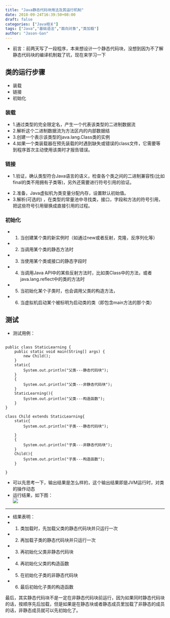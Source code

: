 ```yaml
---
title: "Java静态代码块用法及其运行机制"
date: 2018-09-24T16:39:50+08:00
draft: false
categories: ["Java相关"]
tags: ["Java","基础语法","面向对象","类加载"]
author: "Jason·Gan"
---
```

* 前言：前两天写了一段程序，本来想设计一个静态代码块，没想到因为不了解静态代码块的编译机制栽了坑，现在来学习一下  

## 类的运行步骤  
* 装载  
* 链接  
* 初始化  

### 装载  
 - 1.通过类型的完全限定名，产生一个代表该类型的二进制数据流  
 - 2.解析这个二进制数据流为方法区内的内部数据结  
 - 3.创建一个表示该类型的java.lang.Class类的实例  
 - 4.如果一个类装载器在预先装载的时遇到缺失或错误的class文件，它需要等到程序首次主动使用该类时才报告错误。  

### 链接  
 - 1.验证，确认类型符合Java语言的语义，检查各个类之间的二进制兼容性(比如final的类不用拥有子类等)，另外还需要进行符号引用的验证。
 * 2.准备，Java虚拟机为类变量分配内存，设置默认初始值。
 * 3.解析(可选的) ，在类型的常量池中寻找类，接口，字段和方法的符号引用，把这些符号引用替换成直接引用的过程。  

### 初始化  
* 1. 当创建某个类的新实例时（如通过new或者反射，克隆，反序列化等）  
* 2. 当调用某个类的静态方法时  
* 3. 当使用某个类或接口的静态字段时  
* 4. 当调用Java API中的某些反射方法时，比如类Class中的方法，或者java.lang.reflect中的类的方法时  
* 5. 当初始化某个子类时，也会调用父类的构造方法，  
* 6. 当虚拟机启动某个被标明为启动类的类（即包含main方法的那个类）  

## 测试  

* 测试用例：  
```

public class StaticLearning {
    public static void main(String[] args) {
        new Child();
    }
    static{
        System.out.println("父类---静态代码块");
    }
    {
        System.out.println("父类---非静态代码块");
    }
    StaticLearning(){
        System.out.println("父类---构造函数");
    }
}

class Child extends StaticLearning{
    static{
        System.out.println("子类---静态代码块");

    }
    {
        System.out.println("子类---非静态代码块");
    }
    Child(){
        System.out.println("子类---构造函数");
    }

}  
```  

* 可以先思考一下，输出结果是怎么样的，这个输出结果即是JVM运行时，对类的操作动态  
* 运行结果，如下图：  
![](/image/staticLearning/1.jpg)  

---  
* 结果表明：  
* 1. 类加载时，先加载父类的静态代码块并只运行一次  
* 2. 再加载子类的静态代码块并只运行一次
* 3. 再初始化父类非静态代码块  
* 4. 再初始化父类的构造函数  
* 5. 在初始化子类的非静态代码块  
* 6. 最后初始化子类的构造函数  

最后，其实静态代码块不是一定在非静态代码块前运行，因为如果同时静态代码块的话，按顺序先后加载，但是如果是在静态块或者静态成员里加载了非静态的成员的话，非静态成员就可以先初始化了。  


  





  



